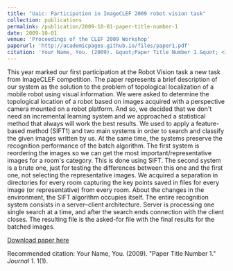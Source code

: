 ```yaml
---
title: "Uaic: Participation in ImageCLEF 2009 robot vision task"
collection: publications
permalink: /publication/2009-10-01-paper-title-number-1
date: 2009-10-01
venue: 'Proceedings of the CLEF 2009 Workshop'
paperurl: 'http://academicpages.github.io/files/paper1.pdf'
citation: 'Your Name, You. (2009). &quot;Paper Title Number 1.&quot; <i>Journal 1</i>. 1(1).'
---
```

This year marked our first participation at the Robot Vision task a new task from ImageCLEF competition. The paper represents a brief description of our system as the solution to the problem of topological localization of a mobile robot using visual information. We were asked to determine the topological location of a robot based on images acquired with a perspective camera mounted on a robot platform. And so, we decided that we don't need an incremental learning system and we approached a statistical method that always will work the best results. We used to apply a feature-based method (SIFT1) and two main systems in order to search and classify the given images written by us. At the same time, the systems preserve the recognition performance of the batch algorithm. The first system is reordering the images so we can get the most important/representative images for a room's category. This is done using SIFT. The second system is a brute one, just for testing the differences between this one and the first one, not selecting the representative images. We acquired a separation in directories for every room capturing the key points saved in files for every image (or representative) from every room. About the changes in the environment, the SIFT algorithm occupies itself. The entire recognition system consists in a server–client architecture. Server is processing one single search at a time, and after the search ends connection with the client closes. The resulting file is the asked-for file with the final results for the batched images.

[Download paper here](https://d1wqtxts1xzle7.cloudfront.net/49366618/borosCLEF2009_Image_RobotVision.pdf?1475654602=&response-content-disposition=inline%3B+filename%3DUaic_Participation_in_imageclef_2009_rob.pdf&Expires=1632331260&Signature=bATdw5VgDE6ehiBW9NWCiLRgNhobZpsmjod~ZPP20pH5updIpjnM9FLA7u0bZEgio~XrHuG5VsDhqWfwHZcd1lb4UAHt~q7MVpGoo8HgtyHom~jx8~38cnDSUV~Y~m9qt1LRspu5Y1V-scF3V9Yp5aFHTCu7FqAPfdeUIVvIrtz32icYT0RVmY~stqQ~4VHpNCiDguuDjkLcNZ~oQhHtfn8q~9U-c6KpSOnxxfC0-R6m2pOGWNZKKFBhBFA4cbw3zPQZkclzPRuzxA0Xszs7-0Nrt0bOxJG03tp8Eg90Ah3tG~6G6hD31FHWlCQRCz688g1z9dIrWVgTzcjLqT29WA__&Key-Pair-Id=APKAJLOHF5GGSLRBV4ZA)

Recommended citation: Your Name, You. (2009). "Paper Title Number 1." <i>Journal 1</i>. 1(1).